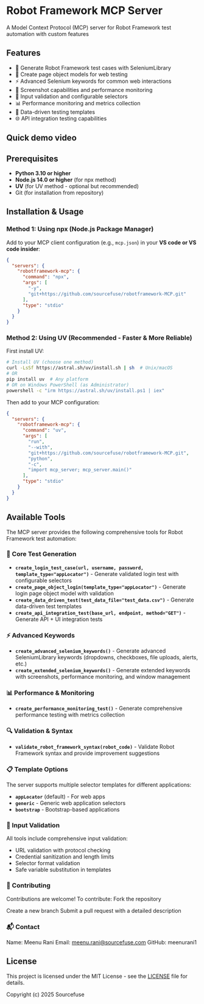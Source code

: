 # Robot Framework MCP Server

A Model Context Protocol (MCP) server for Robot Framework test automation with custom features

## Features

- 🤖 Generate Robot Framework test cases with SeleniumLibrary
- 📄 Create page object models for web testing
- ⚡ Advanced Selenium keywords for common web interactions
- 📸 Screenshot capabilities and performance monitoring
- 🎯 Input validation and configurable selectors
- 📊 Performance monitoring and metrics collection
- 🔄 Data-driven testing templates
- 🌐 API integration testing capabilities

## Quick demo video


## Prerequisites

- **Python 3.10 or higher**
- **Node.js 14.0 or higher** (for npx method)
- **UV** (for UV method - optional but recommended)
- Git (for installation from repository)

## Installation & Usage

### Method 1: Using npx (Node.js Package Manager)

Add to your MCP client configuration (e.g., `mcp.json`) in your **VS code or VS code insider**:

```json
{
  "servers": {
    "robotframework-mcp": {
      "command": "npx",
      "args": [
        "-y",
        "git+https://github.com/sourcefuse/robotframework-MCP.git"
      ],
      "type": "stdio"
    }
  }
}
```

### Method 2: Using UV (Recommended - Faster & More Reliable)

First install UV:
```bash
# Install UV (choose one method)
curl -LsSf https://astral.sh/uv/install.sh | sh  # Unix/macOS
# OR
pip install uv  # Any platform
# OR on Windows PowerShell (as Administrator)
powershell -c "irm https://astral.sh/uv/install.ps1 | iex"
```

Then add to your MCP configuration:

```json
{
  "servers": {
    "robotframework-mcp": {
      "command": "uv",
      "args": [
        "run",
        "--with",
        "git+https://github.com/sourcefuse/robotframework-MCP.git",
        "python",
        "-c",
        "import mcp_server; mcp_server.main()"
      ],
      "type": "stdio"
    }
  }
}
```

## Available Tools

The MCP server provides the following comprehensive tools for Robot Framework test automation:

### 🔧 Core Test Generation
- **`create_login_test_case(url, username, password, template_type="appLocator")`** - Generate validated login test with configurable selectors
- **`create_page_object_login(template_type="appLocator")`** - Generate login page object model with validation
- **`create_data_driven_test(test_data_file="test_data.csv")`** - Generate data-driven test templates
- **`create_api_integration_test(base_url, endpoint, method="GET")`** - Generate API + UI integration tests

### ⚡ Advanced Keywords
- **`create_advanced_selenium_keywords()`** - Generate advanced SeleniumLibrary keywords (dropdowns, checkboxes, file uploads, alerts, etc.)
- **`create_extended_selenium_keywords()`** - Generate extended keywords with screenshots, performance monitoring, and window management

### 📊 Performance & Monitoring
- **`create_performance_monitoring_test()`** - Generate comprehensive performance testing with metrics collection

### 🔍 Validation & Syntax
- **`validate_robot_framework_syntax(robot_code)`** - Validate Robot Framework syntax and provide improvement suggestions

### 📋 Template Options

The server supports multiple selector templates for different applications:

- **`appLocator`** (default) - For web apps
- **`generic`** - Generic web application selectors
- **`bootstrap`** - Bootstrap-based applications

### 🎯 Input Validation

All tools include comprehensive input validation:
- URL validation with protocol checking
- Credential sanitization and length limits
- Selector format validation
- Safe variable substitution in templates


### 🤝 Contributing
Contributions are welcome!
To contribute:
Fork the repository

Create a new branch
Submit a pull request with a detailed description

### 📬 Contact
Name: Meenu Rani
Email: meenu.rani@sourcefuse.com
GitHub: meenurani1

## License

This project is licensed under the MIT License - see the [LICENSE](LICENSE) file for details.

Copyright (c) 2025 Sourcefuse
